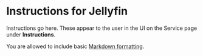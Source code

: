 # Instructions for Jellyfin

Instructions go here. These appear to the user in the UI on the Service page under **Instructions**.

You are allowed to include basic [Markdown formatting](https://www.markdownguide.org/basic-syntax).
